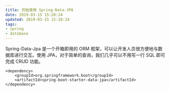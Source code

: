 ```yaml
---
title: 开始使用 Spring-Data-JPA
date: 2019-03-15 15:28:24
updated: 2019-03-15 15:28:24
tags: 
- spring
- database
---
```




Spring-Data-Jpa 是一个开箱即用的 ORM 框架，可以让开发人员很方便地与数据库进行交互。使用 JPA，对于简单的查询，我们几乎可以不用写一行 SQL 即可完成 CRUD 功能。
```
<dependency>
    <groupId>org.springframework.boot</groupId>
    <artifactId>spring-boot-starter-data-jpa</artifactId>
</dependency>
```
<!-- more -->


